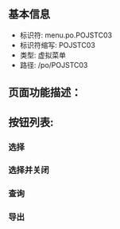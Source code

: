 
## 基本信息

- 标识符: menu.po.POJSTC03
- 标识符缩写: POJSTC03
- 类型: 虚拟菜单
- 路径: /po/POJSTC03

## 页面功能描述：





## 按钮列表:


### 选择



### 选择并关闭



### 查询



### 导出


